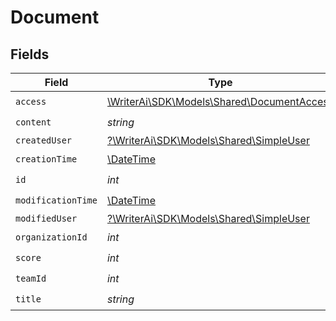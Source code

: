 # Document


## Fields

| Field                                                                               | Type                                                                                | Required                                                                            | Description                                                                         |
| ----------------------------------------------------------------------------------- | ----------------------------------------------------------------------------------- | ----------------------------------------------------------------------------------- | ----------------------------------------------------------------------------------- |
| `access`                                                                            | [\WriterAi\SDK\Models\Shared\DocumentAccess](../../models/shared/DocumentAccess.md) | :heavy_check_mark:                                                                  | N/A                                                                                 |
| `content`                                                                           | *string*                                                                            | :heavy_check_mark:                                                                  | N/A                                                                                 |
| `createdUser`                                                                       | [?\WriterAi\SDK\Models\Shared\SimpleUser](../../models/shared/SimpleUser.md)        | :heavy_minus_sign:                                                                  | N/A                                                                                 |
| `creationTime`                                                                      | [\DateTime](https://www.php.net/manual/en/class.datetime.php)                       | :heavy_check_mark:                                                                  | N/A                                                                                 |
| `id`                                                                                | *int*                                                                               | :heavy_check_mark:                                                                  | N/A                                                                                 |
| `modificationTime`                                                                  | [\DateTime](https://www.php.net/manual/en/class.datetime.php)                       | :heavy_check_mark:                                                                  | N/A                                                                                 |
| `modifiedUser`                                                                      | [?\WriterAi\SDK\Models\Shared\SimpleUser](../../models/shared/SimpleUser.md)        | :heavy_minus_sign:                                                                  | N/A                                                                                 |
| `organizationId`                                                                    | *int*                                                                               | :heavy_check_mark:                                                                  | N/A                                                                                 |
| `score`                                                                             | *int*                                                                               | :heavy_check_mark:                                                                  | N/A                                                                                 |
| `teamId`                                                                            | *int*                                                                               | :heavy_check_mark:                                                                  | N/A                                                                                 |
| `title`                                                                             | *string*                                                                            | :heavy_check_mark:                                                                  | N/A                                                                                 |